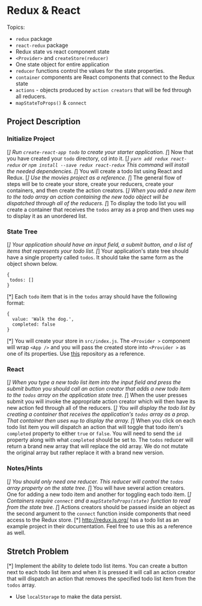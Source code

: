 # Redux & React

Topics:

* `redux` package
* `react-redux` package
* Redux state vs react component state
* `<Provider>` and `createStore(reducer)`
* One state object for entire application
* `reducer` functions control the values for the state properties.
* `container` components are React components that connect to the Redux state
* `actions` - objects produced by `action creators` that will be fed through all reducers.
* `mapStateToProps()` & `connect`

## Project Description

### Initialize Project

[*] Run `create-react-app todo` to create your starter application.
[*] Now that you have created your `todo` directory, cd into it.
[*] `yarn add redux react-redux` or `npm install --save redux react-redux` This command will install the needed dependencies.
[*] You will create a todo list using React and Redux.
[*] Use the movies project as a reference.
[*] The general flow of steps will be to create your store, create your reducers, create your containers, and then create the action creators.
[*] When you add a new item to the todo array an action containing the new todo object will be dispatched through all of the reducers.
[*] To display the todo list you will create a container that receives the `todos` array as a prop and then uses `map` to display it as an unordered list.

### State Tree

[*] Your application should have an input field, a submit button, and a list of items that represents your todo list.
[*] Your application's state tree should have a single property called `todos`. It should take the same form as the object shown below.


```
{
 todos: []
}
```

[*] Each `todo` item that is in the `todos` array should have the following format:


```
{
  value: 'Walk the dog.',
  completed: false
}
```

[*] You will create your store in `src/index.js`. The `<Provider >` component will wrap `<App />` and you will pass the created store into `<Provider >` as one of its properties. Use [this](https://github.com/SunJieMing/redux-example-movies) repository as a reference.

### React

[*] When you type a new todo list item into the input field and press the submit button you should call an action creator that adds a new todo item to the `todos` array on the application state tree.
[*] When the user presses submit you will invoke the appropriate action creator which will then have its new action fed through all of the reducers.
[*] You will display the todo list by creating a container that receives the application's `todos` array as a prop. That container then uses `map` to display the array.
[*] When you click on each todo list item you will dispatch an action that will toggle that todo item's `completed` property to either `true` or `false`. You will need to send the `id` property along with what `completed` should be set to. The `todos` reducer will return a brand new array that will replace the old array. We do not mutate the original array but rather replace it with a brand new version.

### Notes/Hints

[*] You should only need one reducer. This reducer will control the `todos` array property on the state tree.
[*] You will have several action creators. One for adding a new todo item and another for toggling each todo item.
[*] Containers require `connect` and a `mapStateToProps(state)` function to read from the state tree.
[*] Actions creators should be passed inside an object as the second argument to the `connect` function inside components that need access to the Redux store.
[*] http://redux.js.org/ has a todo list as an example project in their documentation. Feel free to use this as a reference as well.

## Stretch Problem

[*] Implement the ability to delete todo list items. You can create a button next to each todo list item and when it is pressed it will call an action creator that will dispatch an action that removes the specified todo list item from the `todos` array.
* Use `localStorage` to make the data persist.
